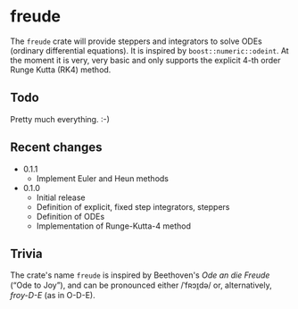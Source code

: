 # freude

The `freude` crate will provide steppers and integrators to solve ODEs
(ordinary differential equations). It is inspired by `boost::numeric::odeint`.
At the moment it is very, very basic and only supports the explicit 4-th
order Runge Kutta (RK4) method.

## Todo

Pretty much everything. :-)

## Recent changes

+ 0.1.1
    + Implement Euler and Heun methods
+ 0.1.0
    + Initial release
    + Definition of explicit, fixed step integrators, steppers
    + Definition of ODEs
    + Implementation of Runge-Kutta-4 method

## Trivia

The crate's name `freude` is inspired by Beethoven's *Ode an die Freude* (“Ode to
Joy”), and can be pronounced either /ˈfʀɔɪ̯də/ or, alternatively, *froy-D-E* (as
in O-D-E).
